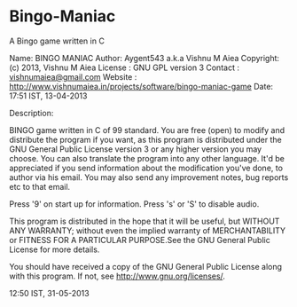# Bingo-Maniac
A Bingo game written in C

Name: BINGO MANIAC
Author: Aygent543 a.k.a Vishnu M Aiea
Copyright: (c) 2013, Vishnu M Aiea
License : GNU GPL version 3
Contact : vishnumaiea@gmail.com
Website : http://www.vishnumaiea.in/projects/software/bingo-maniac-game
Date: 17:51 IST, 13-04-2013 

Description: 

BINGO game written in C of 99 standard. You are free (open) to modify and distribute the program if you want, as this program is distributed under the GNU General Public License version 3 or any higher version you may choose. You can also translate the program into any other language. It'd be appreciated if you send information about the modification you've done, to author via his email. You may also send any improvement notes, bug reports etc to that email.


Press '9' on start up for information.
Press 's' or 'S' to disable audio.


This program is distributed  in the hope that it will be useful, but WITHOUT ANY WARRANTY; without even the implied warranty of MERCHANTABILITY or FITNESS FOR A PARTICULAR PURPOSE.See the GNU General Public License for more details.

You should have received a copy of the GNU General Public License along with this program. If not, see <http://www.gnu.org/licenses/>.

12:50 IST, 31-05-2013 
